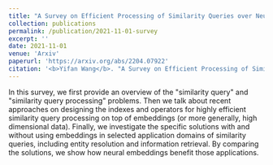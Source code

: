 ```yaml
---
title: "A Survey on Efficient Processing of Similarity Queries over Neural Embeddings."
collection: publications
permalink: /publication/2021-11-01-survey
excerpt: ''
date: 2021-11-01
venue: 'Arxiv'
paperurl: 'https://arxiv.org/abs/2204.07922'
citation: '<b>Yifan Wang</b>. "A Survey on Efficient Processing of Similarity Queries over Neural Embeddings." arXiv preprint arXiv:2204.07922 (2022).'
---
```


In this survey, we first provide an overview of the "similarity query" and "similarity query processing" problems. Then we talk about recent approaches on designing the indexes and operators for highly efficient similarity query processing on top of embeddings (or more generally, high dimensional data). Finally, we investigate the specific solutions with and without using embeddings in selected application domains of similarity queries, including entity resolution and information retrieval. By comparing the solutions, we show how neural embeddings benefit those applications. 
 
